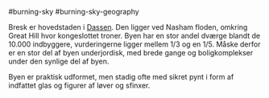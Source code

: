 #burning-sky #burning-sky-geography

Bresk er hovedstaden i [Dassen](./Dassen.md). Den ligger ved Nasham floden, omkring Great Hill hvor kongeslottet troner. Byen har en stor andel dværge blandt de 10.000 indbyggere, vurderingerne ligger mellem 1/3 og en 1/5. Måske derfor er en stor del af byen underjordisk, med brede gange og boligkomplekser under den synlige del af byen.

Byen er praktisk udformet, men stadig ofte med sikret pynt i form af indfattet glas og figurer af løver og sfinxer.
